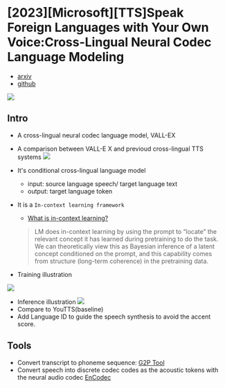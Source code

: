 # [2023][Microsoft][TTS]Speak Foreign Languages with Your Own Voice:Cross-Lingual Neural Codec Language Modeling

- [arxiv](https://arxiv.org/pdf/2303.03926.pdf)
- [github](https://github.com/microsoft/unilm)

![](https://i.imgur.com/1kKJc9q.png)


## Intro

- A cross-lingual neural codec language model, VALL-EX
- A comparison between VALL-E X and previoud cross-lingual TTS systems
![](https://i.imgur.com/hPCUCTA.png)
- It's conditional cross-lingual language model 
    - input: source language speech/ target language text
    - output: target language token

- It is a `In-context learning framework`
    - [What is in-context learning?](http://ai.stanford.edu/blog/understanding-incontext/)
    >  LM does in-context learning by using the prompt to “locate” the relevant concept it has learned during pretraining to do the task. We can theoretically view this as Bayesian inference of a latent concept conditioned on the prompt, and this capability comes from structure (long-term coherence) in the pretraining data.


- Training illustration

![](https://i.imgur.com/QQqVLKB.png)

- Inference illustration
![](https://i.imgur.com/qU3bHMq.png)
- Compare to YouTTS(baseline)
- Add Language ID to guide the speech synthesis to avoid the accent score.

## Tools
- Convert transcript to phoneme sequence: [G2P Tool](https://github.com/Kyubyong/g2p)
- Convert speech into discrete codec codes as the acoustic tokens with the neural audio codec [EnCodec](https://github.com/facebookresearch/encodec)

